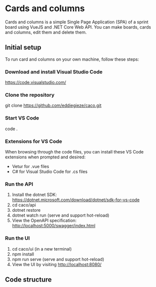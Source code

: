 # Cards and columns

Cards and columns is a simple Single Page Application (SPA) of a sprint board using VueJS and .NET Core Web API. You can make boards, cards and columns, edit them and delete them.

## Initial setup

To run card and columns on your own machine, follow these steps:

### Download and install Visual Studio Code

<https://code.visualstudio.com/>

### Clone the repository

git clone <https://github.com/eddiegieze/caco.git>

### Start VS Code

code .

### Extensions for VS Code

When browsing through the code files, you can install these VS Code extensions when prompted and desired:

- Vetur for .vue files
- C# for Visual Studio Code for .cs files

### Run the API

1. Install the dotnet SDK: <https://dotnet.microsoft.com/download/dotnet/sdk-for-vs-code>
2. cd caco/api
3. dotnet restore
4. dotnet watch run (serve and support hot-reload)
5. View the OpenAPI specification: <http://localhost:5000/swagger/index.html>

### Run the UI

1. cd caco/ui (in a new terminal)
2. npm install
3. npm run serve (serve and support hot-reload)
4. View the UI by visiting <http://localhost:8080/>

## Code structure
